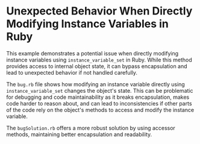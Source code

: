 # Unexpected Behavior When Directly Modifying Instance Variables in Ruby

This example demonstrates a potential issue when directly modifying instance variables using `instance_variable_set` in Ruby.  While this method provides access to internal object state, it can bypass encapsulation and lead to unexpected behavior if not handled carefully.

The `bug.rb` file shows how modifying an instance variable directly using `instance_variable_set` changes the object's state.  This can be problematic for debugging and code maintainability as it breaks encapsulation, makes code harder to reason about, and can lead to inconsistencies if other parts of the code rely on the object's methods to access and modify the instance variable. 

The `bugSolution.rb` offers a more robust solution by using accessor methods, maintaining better encapsulation and readability.